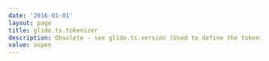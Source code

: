 ```yaml
---
date: '2016-01-01'
layout: page
title: glide.ts.tokenizer
description: Obsolete - see glide.ts.version (Used to define the tokenizer used to create text indexes)
value: aspen
---
```

